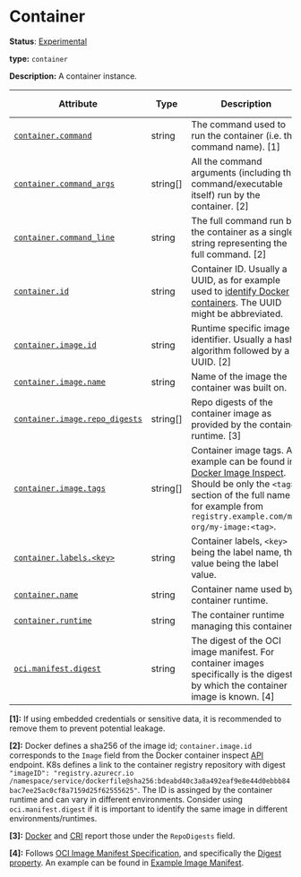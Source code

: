 # Container

**Status**: [Experimental][DocumentStatus]

**type:** `container`

**Description:** A container instance.

<!-- semconv container -->
| Attribute  | Type | Description  | Examples  | Requirement Level |
|---|---|---|---|---|
| [`container.command`](../attributes-registry/container.md) | string | The command used to run the container (i.e. the command name). [1] | `otelcontribcol` | Opt-In |
| [`container.command_args`](../attributes-registry/container.md) | string[] | All the command arguments (including the command/executable itself) run by the container. [2] | `[otelcontribcol, --config, config.yaml]` | Opt-In |
| [`container.command_line`](../attributes-registry/container.md) | string | The full command run by the container as a single string representing the full command. [2] | `otelcontribcol --config config.yaml` | Opt-In |
| [`container.id`](../attributes-registry/container.md) | string | Container ID. Usually a UUID, as for example used to [identify Docker containers](https://docs.docker.com/engine/reference/run/#container-identification). The UUID might be abbreviated. | `a3bf90e006b2` | Recommended |
| [`container.image.id`](../attributes-registry/container.md) | string | Runtime specific image identifier. Usually a hash algorithm followed by a UUID. [2] | `sha256:19c92d0a00d1b66d897bceaa7319bee0dd38a10a851c60bcec9474aa3f01e50f` | Recommended |
| [`container.image.name`](../attributes-registry/container.md) | string | Name of the image the container was built on. | `gcr.io/opentelemetry/operator` | Recommended |
| [`container.image.repo_digests`](../attributes-registry/container.md) | string[] | Repo digests of the container image as provided by the container runtime. [3] | `[example@sha256:afcc7f1ac1b49db317a7196c902e61c6c3c4607d63599ee1a82d702d249a0ccb, internal.registry.example.com:5000/example@sha256:b69959407d21e8a062e0416bf13405bb2b71ed7a84dde4158ebafacfa06f5578]` | Recommended |
| [`container.image.tags`](../attributes-registry/container.md) | string[] | Container image tags. An example can be found in [Docker Image Inspect](https://docs.docker.com/engine/api/v1.43/#tag/Image/operation/ImageInspect). Should be only the `<tag>` section of the full name for example from `registry.example.com/my-org/my-image:<tag>`. | `[v1.27.1, 3.5.7-0]` | Recommended |
| [`container.labels.<key>`](../attributes-registry/container.md) | string | Container labels, `<key>` being the label name, the value being the label value. | `container.labels.app=nginx` | Recommended |
| [`container.name`](../attributes-registry/container.md) | string | Container name used by container runtime. | `opentelemetry-autoconf` | Recommended |
| [`container.runtime`](../attributes-registry/container.md) | string | The container runtime managing this container. | `docker`; `containerd`; `rkt` | Recommended |
| [`oci.manifest.digest`](../attributes-registry/oci.md) | string | The digest of the OCI image manifest. For container images specifically is the digest by which the container image is known. [4] | `sha256:e4ca62c0d62f3e886e684806dfe9d4e0cda60d54986898173c1083856cfda0f4` | Recommended |

**[1]:** If using embedded credentials or sensitive data, it is recommended to remove them to prevent potential leakage.

**[2]:** Docker defines a sha256 of the image id; `container.image.id` corresponds to the `Image` field from the Docker container inspect [API](https://docs.docker.com/engine/api/v1.43/#tag/Container/operation/ContainerInspect) endpoint.
K8s defines a link to the container registry repository with digest `"imageID": "registry.azurecr.io /namespace/service/dockerfile@sha256:bdeabd40c3a8a492eaf9e8e44d0ebbb84bac7ee25ac0cf8a7159d25f62555625"`.
The ID is assinged by the container runtime and can vary in different environments. Consider using `oci.manifest.digest` if it is important to identify the same image in different environments/runtimes.

**[3]:** [Docker](https://docs.docker.com/engine/api/v1.43/#tag/Image/operation/ImageInspect) and [CRI](https://github.com/kubernetes/cri-api/blob/c75ef5b473bbe2d0a4fc92f82235efd665ea8e9f/pkg/apis/runtime/v1/api.proto#L1237-L1238) report those under the `RepoDigests` field.

**[4]:** Follows [OCI Image Manifest Specification](https://github.com/opencontainers/image-spec/blob/main/manifest.md), and specifically the [Digest property](https://github.com/opencontainers/image-spec/blob/main/descriptor.md#digests).
An example can be found in [Example Image Manifest](https://docs.docker.com/registry/spec/manifest-v2-2/#example-image-manifest).
<!-- endsemconv -->

[DocumentStatus]: https://github.com/open-telemetry/opentelemetry-specification/tree/v1.26.0/specification/document-status.md
